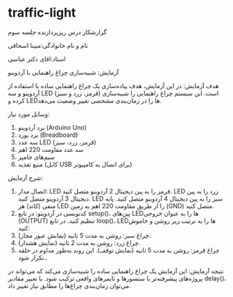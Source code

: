 # traffic-light

گزارشکار درس ریزپردازنده جلسه سوم

نام و نام خانوادگی:مبینا اسحاقی

استاد:اقای دکتر عباسی

آزمایش: شبیه‌سازی چراغ راهنمایی با آردوینو


هدف آزمایش:
در این آزمایش، هدف پیاده‌سازی یک چراغ راهنمایی ساده با استفاده از آردوینو و سه LED (قرمز، زرد و سبز) است. این سیستم چراغ راهنمایی را شبیه‌سازی کرده و LEDها را در زمان‌بندی مشخصی تغییر وضعیت می‌دهد.

وسایل مورد نیاز:
1. برد آردوینو (Arduino Uno)
2. برد بورد (Breadboard)
3. سه عدد LED (قرمز، زرد، سبز)
4. سه عدد مقاومت 220 اهم
5. سیم‌های جامپر
6. منبع تغذیه (کابل USB برای اتصال به کامپیوتر)



شرح آزمایش:
1. اتصال مدار:
LED قرمز را به پین دیجیتال 2 آردوینو متصل کنید.
LED زرد را به پین دیجیتال 3 آردوینو متصل کنید.
LED سبز را به پین دیجیتال 4 آردوینو متصل کنید.
پایه منفی (کاتد) هر LED را از طریق مقاومت 220 اهم به زمین (GND) متصل کنید.
2. کدنویسی در آردوینو:
در تابع setup()، پین‌های LEDها را به عنوان خروجی (OUTPUT) تنظیم کنید.
در تابع loop()، LEDها را به ترتیب زیر روشن و خاموش کنید:
1. چراغ سبز: روشن به مدت 5 ثانیه (نمایش عبور مجاز).
2. چراغ زرد: روشن به مدت 2 ثانیه (نمایش هشدار).
3. چراغ قرمز: روشن به مدت 5 ثانیه (نمایش توقف).
این روند به‌طور مداوم در حلقه تکرار شود..

نتیجه آزمایش:
این آزمایش یک چراغ راهنمایی ساده را شبیه‌سازی می‌کند که می‌تواند در پروژه‌های پیشرفته‌تر با سنسورها و تایمرهای واقعی ترکیب شود. با تغییر مقادیر delay()، می‌توان زمان‌بندی چراغ‌ها را مطابق نیاز تغییر داد.
